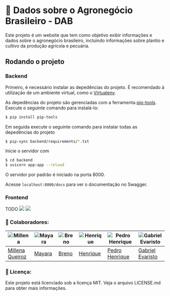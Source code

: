 # 🌾 Dados sobre o Agronegócio Brasileiro - DAB

Este projeto é um website que tem como objetivo exibir informações e dados sobre o agronegócio brasileiro, incluindo informações sobre plantio e cultivo da produção agrícola e pecuária.

## Rodando o projeto

### Backend

Primeiro, é necessário instalar as depedências do projeto. É recomendado à utilização
de um ambiente virtual, como o [Virtualenv](https://virtualenv.pypa.io/en/latest/).

As depedências do projeto são gerenciadas com a ferramenta [pip-tools](https://github.com/jazzband/pip-tools).
Execute o seguinte comando para instalá-lo:

```sh
$ pip install pip-tools
```

Em seguida execute o seguinte comando para instalar todas as depedências
do projeto

```sh
$ pip-sync backend/requirements/*.txt
```

Inicie o servidor com

```sh
$ cd backend
$ uvicorn app:app --reload
```
O servidor por padrão é iniciado na porta 8000.

Acesse `localhost:8000/docs` para ver o documentação no Swagger.

### Frontend

TODO
<a href="https://codeclimate.com/github/fga-eps-mds/2023.1-DAB/maintainability"><img src="https://api.codeclimate.com/v1/badges/206eaafe919a26289f48/maintainability" /></a> <a href="https://codeclimate.com/github/fga-eps-mds/2023.1-DAB/test_coverage"><img src="https://api.codeclimate.com/v1/badges/206eaafe919a26289f48/test_coverage" /></a> 



### :handshake:  Colaboradores:

|![Millena](https://github.com/MillenaQueiroz.png) |![Mayara](https://github.com/Mayara-tech.png)|![Breno](https://github.com/brenob6.png)|![Henrique](https://github.com/henriqtorresl.png)|![Pedro Henrique](https://github.com/Muniz2811.png)|![Gabriel Evaristo](https://github.com/evinhassoft.png)|
| - | - | - | - | - | - |
|[Millena Queiroz](https://github.com/MillenaQueiroz)|[Mayara](https://github.com/Mayara-tech)|[Breno](https://github.com/brenob6)|[Henrique](https://github.com/henriqtorresl)|[Pedro Henrique](https://github.com/Muniz2811)|[Gabriel Evaristo](https://github.com/evinhassoft)|

### 📝 Licença:

Este projeto está licenciado sob a licença MIT. Veja o arquivo LICENSE.md para obter mais informações.
